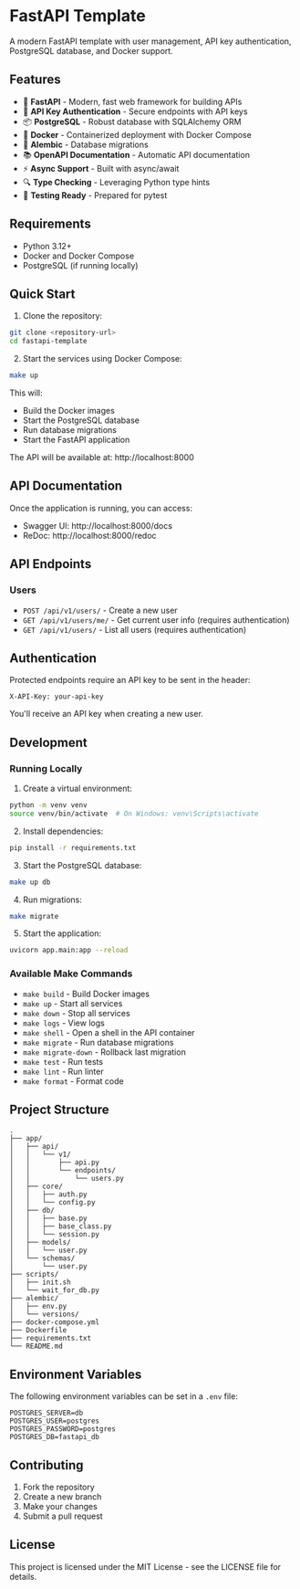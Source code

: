 # FastAPI Template

A modern FastAPI template with user management, API key authentication, PostgreSQL database, and Docker support.

## Features

- 🚀 **FastAPI** - Modern, fast web framework for building APIs
- 🔐 **API Key Authentication** - Secure endpoints with API keys
- 📦 **PostgreSQL** - Robust database with SQLAlchemy ORM
- 🐳 **Docker** - Containerized deployment with Docker Compose
- 📝 **Alembic** - Database migrations
- 📚 **OpenAPI Documentation** - Automatic API documentation
- ⚡ **Async Support** - Built with async/await
- 🔍 **Type Checking** - Leveraging Python type hints
- 🧪 **Testing Ready** - Prepared for pytest

## Requirements

- Python 3.12+
- Docker and Docker Compose
- PostgreSQL (if running locally)

## Quick Start

1. Clone the repository:
```bash
git clone <repository-url>
cd fastapi-template
```

2. Start the services using Docker Compose:
```bash
make up
```

This will:
- Build the Docker images
- Start the PostgreSQL database
- Run database migrations
- Start the FastAPI application

The API will be available at: http://localhost:8000

## API Documentation

Once the application is running, you can access:

- Swagger UI: http://localhost:8000/docs
- ReDoc: http://localhost:8000/redoc

## API Endpoints

### Users

- `POST /api/v1/users/` - Create a new user
- `GET /api/v1/users/me/` - Get current user info (requires authentication)
- `GET /api/v1/users/` - List all users (requires authentication)

## Authentication

Protected endpoints require an API key to be sent in the header:
```
X-API-Key: your-api-key
```

You'll receive an API key when creating a new user.

## Development

### Running Locally

1. Create a virtual environment:
```bash
python -m venv venv
source venv/bin/activate  # On Windows: venv\Scripts\activate
```

2. Install dependencies:
```bash
pip install -r requirements.txt
```

3. Start the PostgreSQL database:
```bash
make up db
```

4. Run migrations:
```bash
make migrate
```

5. Start the application:
```bash
uvicorn app.main:app --reload
```

### Available Make Commands

- `make build` - Build Docker images
- `make up` - Start all services
- `make down` - Stop all services
- `make logs` - View logs
- `make shell` - Open a shell in the API container
- `make migrate` - Run database migrations
- `make migrate-down` - Rollback last migration
- `make test` - Run tests
- `make lint` - Run linter
- `make format` - Format code

## Project Structure

```
.
├── app/
│   ├── api/
│   │   └── v1/
│   │       ├── api.py
│   │       └── endpoints/
│   │           └── users.py
│   ├── core/
│   │   ├── auth.py
│   │   └── config.py
│   ├── db/
│   │   ├── base.py
│   │   ├── base_class.py
│   │   └── session.py
│   ├── models/
│   │   └── user.py
│   └── schemas/
│       └── user.py
├── scripts/
│   ├── init.sh
│   └── wait_for_db.py
├── alembic/
│   ├── env.py
│   └── versions/
├── docker-compose.yml
├── Dockerfile
├── requirements.txt
└── README.md
```

## Environment Variables

The following environment variables can be set in a `.env` file:

```env
POSTGRES_SERVER=db
POSTGRES_USER=postgres
POSTGRES_PASSWORD=postgres
POSTGRES_DB=fastapi_db
```

## Contributing

1. Fork the repository
2. Create a new branch
3. Make your changes
4. Submit a pull request

## License

This project is licensed under the MIT License - see the LICENSE file for details. 